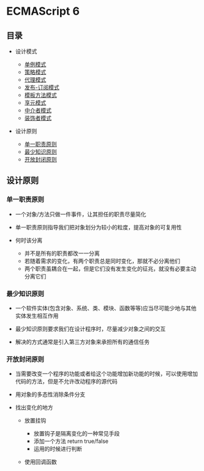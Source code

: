 # ECMAScript 6


## 目录
- 设计模式
  - [单例模式](https://github.com/BranHu/myblog/blob/master/DesginPatterns/single.html)
  - [策略模式](https://github.com/BranHu/myblog/blob/master/DesginPatterns/strategy.html)
  - [代理模式](https://github.com/BranHu/myblog/blob/master/DesginPatterns/proxy.html)
  - [发布-订阅模式](https://github.com/BranHu/myblog/blob/master/DesginPatterns/abserver.html)
  - [模板方法模式](https://github.com/BranHu/myblog/blob/master/DesginPatterns/TemplateMethod.html)
  - [享元模式](https://github.com/BranHu/myblog/blob/master/DesginPatterns/flyweight.html)
  - [中介者模式](https://github.com/BranHu/myblog/blob/master/DesginPatterns/mediator.html)
  - [装饰者模式](https://github.com/BranHu/myblog/blob/master/DesginPatterns/decorator.html)
	
- 设计原则
  - [单一职责原则](#单一职责原则)
  - [最少知识原则](#最少知识原则)
  - [开放封闭原则](#开放封闭原则)
	
	
## 设计原则

### 单一职责原则

* 一个对象/方法只做一件事件，让其担任的职责尽量简化

* 单一职责原则指导我们把对象划分为较小的粒度，提高对象的可复用性

* 何时该分离
	* 并不是所有的职责都改一一分离
	* 若随着需求的变化，有两个职责总是同时变化，那就不必分离他们
	* 两个职责虽耦合在一起，但是它们没有发生变化的征兆，就没有必要主动分离它们

### 最少知识原则

* 一个软件实体(包含对象、系统、类、模块、函数等等)应当尽可能少地与其他实体发生相互作用

* 最少知识原则要求我们在设计程序时，尽量减少对象之间的交互

* 解决的方式通常是引入第三方对象来承担所有的通信任务

### 开放封闭原则

* 当需要改变一个程序的功能或者给这个功能增加新功能的时候，可以使用增加代码的方法，但是不允许改动程序的源代码

* 用对象的多态性消除条件分支

* 找出变化的地方

	* 放置挂钩
		* 放置钩子是隔离变化的一种常见手段
		* 添加一个方法 return true/false
		* 运用的时候进行判断
	
	* 使用回调函数